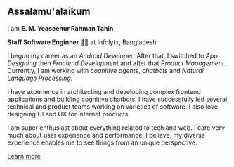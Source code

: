 ## Assalamu'alaikum
I am **E. M. Yeaseenur Rahman Tahin**

**Staff Software Enginner 👨‍💻** at Infolytx, Bangladesh

I begun my career as an *Android Developer*. After that, I switched to *App Designing* then *Frontend Development* and after that *Product Management*. Currently, I am working with *cognitive agents*, *chatbots* and *Natural Language Processing*.

I have experience in architecting and developing complex frontend applications and building cognitive chatbots. I have successfully led several technical and product teams working on varieties of software. I also love designing UI and UX for internet products.

I am super enthusiast about everything related to tech and web. I care very much about user experience and performance. I believe, my diverse experience enables me to see things from an unique perspective.

[Learn more](https://www.tahins.me/)

<!--
**tahins/tahins** is a ✨ _special_ ✨ repository because its `README.md` (this file) appears on your GitHub profile.

Here are some ideas to get you started:

- 🔭 I’m currently working on ...
- 🌱 I’m currently learning ...
- 👯 I’m looking to collaborate on ...
- 🤔 I’m looking for help with ...
- 💬 Ask me about ...
- 📫 How to reach me: ...
- 😄 Pronouns: ...
- ⚡ Fun fact: ...
-->
